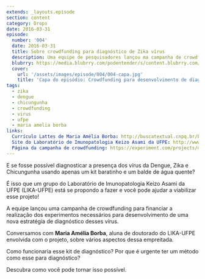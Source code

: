 ```yaml
---
extends: _layouts.episode
section: content
category: Drops
date: 2016-03-31
episode:
  number: '004'
  date: 2016-03-31
  title: Sobre crowdfunding para diagnóstico de Zika vírus
  description: Uma equipe de pesquisadores lançou ma campanha de crowdfunding para desenvolver um método de diagnóstico do vírus.  
  blubrry: https://media.blubrry.com/podentender/s/content.blubrry.com/podentender/PODEntender_004_DROPS_001_SOBRE_CROWNDFUNDING_PARA_DIAGNOSTICO_DO_ZIKA_v_02.mp3
  cover:
    url: '/assets/images/episode/004/004-capa.jpg'
    title: 'Capa do episódio: Crowdfunding para desenvolvimento de diagnóstico do Zika vírus'
tags:
  - zika
  - dengue
  - chicungunha
  - crowdfunding
  - virus
  - ufpe
  - maria amelia borba
links:
  Currículo Lattes de Maria Amélia Borba: http://buscatextual.cnpq.br/buscatextual/visualizacv.do?id=K4490046D6
  Site do Laboratório de Imunopatologia Keizo Asami da UFPE: http://www.lika.ufpe.br/
  Página da campanha de crowdfunding: https://experiment.com/projects/detection-of-zika-virus-rapidly-economically-locally-and-reliably-without-the-need-for-a-laboratory-in-brazil
---
```

E se fosse possível diagnosticar a presença dos vírus da Dengue,  Zika e Chicungunha usando apenas um kit
baratinho e um balde de água quente?

É isso que um grupo do Laboratório de Imunopatologia Keizo Asami da UFPE (LIKA-UFPE) está se propondo
a fazer e você pode ajudar a viabilizar esse projeto!

A equipe lançou uma campanha de crowdfunding para financiar a realização dos experimentos necessários
para desenvolvimento de uma nova estratégia de diagnóstico desses vírus.

Conversamos com **Maria Amélia Borba**, aluna de doutorado do LIKA-UFPE envolvida com o projeto,
sobre vários aspectos dessa empreitada.

Como funcionaria esse kit de diagnóstico? Por que é urgente ter um método como esse para diagnóstico?

Descubra como você pode tornar isso possível.
